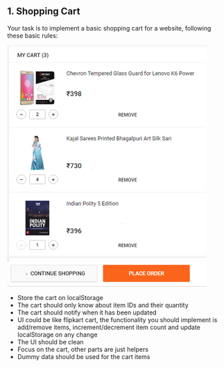 ## 1. Shopping Cart

Your task is to implement a basic shopping cart for a website, following these basic rules:

![Shopping](shopping.PNG "Shopping")

* Store the cart on localStorage
* The cart should only know about item IDs and their quantity
* The cart should notify when it has been updated
* UI could be like flipkart cart, the functionality you should implement is add/remove items, increment/decrement item count and update localStorage on any change
* The UI should be clean
* Focus on the cart, other parts are just helpers
* Dummy data should be used for the cart items

<!--* the cart should be retrieved from the localStorage, where it's stored under the key `cart`
* every time an action is performed on the cart, it should be persisted on the localStorage
* the cart should only know about item IDs and their quantity
* you will write the cart by implementing the methods of the provided cart service in the code block below.

``` javascript
angular.module('services.cart', [])
    .service('Cart', ['$rootScope', 'Reviewer', function ($rootScope, Reviewer) {
        var getCart = function(){};

        var addItem = function(){};

        var addItems = function() {};

        var save = function() {};

        var remove = function () {};

        var clear = function() {};

        var persist = function() {};

        var changeQuantity = function (){};

        var refresh = function() {};
    }]);
```

### Methods explanation

For some of the methods mentioned in the empty Cart service, we thought of giving you some explanation to better understand what they're there for.

#### Save

Checks if the cart can be persisted through the `Reviewer` service: if so, it `persists` it.

#### Clear

Empties the cart

#### Persist

Persist the cart on the localStorage

#### changeQuantity

Changes the quantity of one of the items in the cart.

#### Refresh

Notifies the application that the cart has been persisted, so that other parts of the app can modify themselves based on the latest cart update.

### Dependencies

You are not allowed to inject any dependency on the Cart service other than the ones provided:

* `$rootScope`: you might want to use it for whatever reason (for example, triggering events)
* `Reviewer`: it's an angular service that will review the contents of the cart (`Reviewer.review(cart)`, returns a promise)

Concentrate on the design of the `Cart` service.

The above functions are for a Angular service. You can choose framework of your choice (or better write without using any framework).-->
